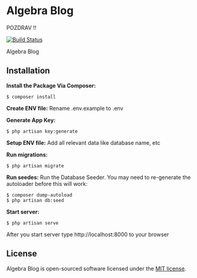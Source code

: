 # Algebra Blog

POZDRAV !!

[![Build Status](https://travis-ci.org/adobrini-algebra/AlgebraBlog.svg?branch=master)](https://travis-ci.org/adobrini-algebra/AlgebraBlog)

Algebra Blog

## Installation
**Install the Package Via Composer:**
```shell
$ composer install
```

**Create ENV file:**
Rename .env.example to .env

**Generate App Key:**
```shell
$ php artisan key:generate
```

**Setup ENV file:**
Add all relevant data like database name, etc

**Run migrations:**
```shell
$ php artisan migrate
```

**Run seedes:**
Run the Database Seeder. You may need to re-generate the autoloader before this will work:
```shell
$ composer dump-autoload
$ php artisan db:seed
```

**Start server:**
```shell
$ php artisan serve
```

After you start server type http://localhost:8000 to your browser

## License

Algebra Blog is open-sourced software licensed under the [MIT license](http://opensource.org/licenses/MIT).
